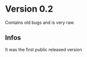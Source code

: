 # Version 0.2
Contains old bugs and is very raw.

## Infos
It was the first public released version
